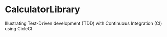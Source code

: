 # CalculatorLibrary

Illustrating Test-Driven development (TDD) with Continuous Integration (CI) using CicleCI